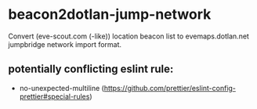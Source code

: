 # beacon2dotlan-jump-network

Convert (eve-scout.com (-like)) location beacon list to evemaps.dotlan.net jumpbridge network import format.

## potentially conflicting eslint rule:

- no-unexpected-multiline (https://github.com/prettier/eslint-config-prettier#special-rules)
